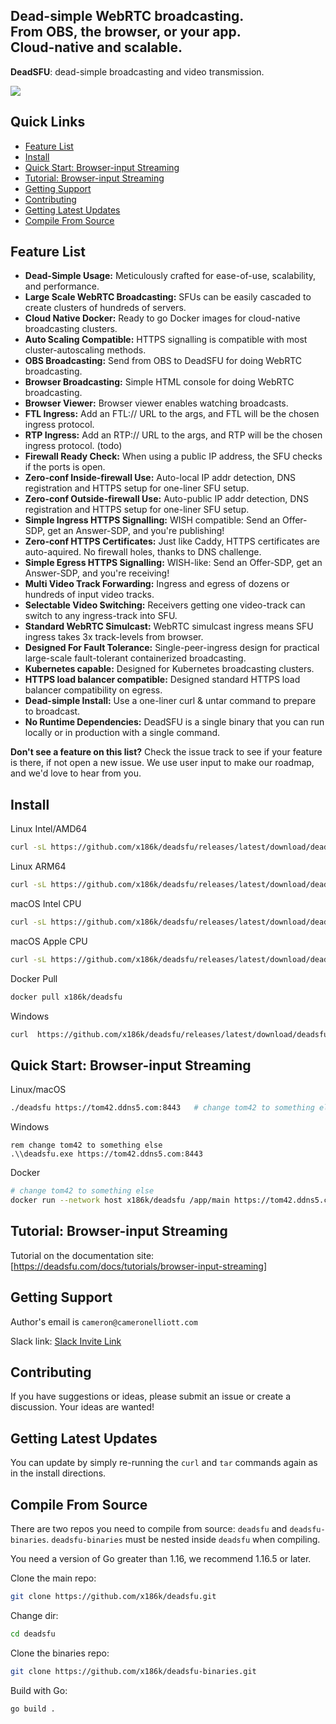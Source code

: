  



 <!-- model:  https://github.com/typesense/typesense -->


## Dead-simple WebRTC broadcasting.<br>From OBS, the browser, or your app.<br>Cloud-native and scalable. <!-- omit in toc -->


**DeadSFU**: dead-simple broadcasting and video transmission.

<!-- ### [Browser-input Tutorial](/README/) -->

<a href="https://join.slack.com/t/deadsfu/shared_invite/zt-sv23oa10-XFFYoJHPty8BtuCmBthH_A" rel="nofollow">
<img src="https://img.shields.io/badge/slack%20community-join-d90368" data-canonical-src="https://img.shields.io/badge/slack%20community-join-d90368" style="max-width:100%;"></a>


## Quick Links  <!-- omit in toc -->

- [Feature List](#feature-list)
- [Install](#install)
- [Quick Start: Browser-input Streaming](#quick-start-browser-input-streaming)
- [Tutorial: Browser-input Streaming](#tutorial-browser-input-streaming)
- [Getting Support](#getting-support)
- [Contributing](#contributing)
- [Getting Latest Updates](#getting-latest-updates)
- [Compile From Source](#compile-from-source)

<!--
todo, see also typesense
## Benchmarks
## Who's using this
## API Documentation
## API Clients
-->

## Feature List

- **Dead-Simple Usage:** Meticulously crafted for ease-of-use, scalability, and performance.
- **Large Scale WebRTC Broadcasting:** SFUs can be easily cascaded to create clusters of hundreds of servers.
- **Cloud Native Docker:** Ready to go Docker images for cloud-native broadcasting clusters.
- **Auto Scaling Compatible:** HTTPS signalling is compatible with most cluster-autoscaling methods.
- **OBS Broadcasting:** Send from OBS to DeadSFU for doing WebRTC broadcasting.
- **Browser Broadcasting:** Simple HTML console for doing WebRTC broadcasting.
- **Browser Viewer:** Browser viewer enables watching broadcasts.
- **FTL Ingress:** Add an FTL:// URL to the args, and FTL will be the chosen ingress protocol.
- **RTP Ingress:** Add an RTP:// URL to the args, and RTP will be the chosen ingress protocol. (todo)
- **Firewall Ready Check:** When using a public IP address, the SFU checks if the ports is open.
- **Zero-conf Inside-firewall Use:** Auto-local IP addr detection, DNS registration and HTTPS setup for one-liner SFU setup.
- **Zero-conf Outside-firewall Use:** Auto-public IP addr detection, DNS registration and HTTPS setup for one-liner SFU setup.
- **Simple Ingress HTTPS Signalling:** WISH compatible: Send an Offer-SDP, get an Answer-SDP, and you're publishing!
- **Zero-conf HTTPS Certificates:** Just like Caddy, HTTPS certificates are auto-aquired. No firewall holes, thanks to DNS challenge.
- **Simple Egress HTTPS Signalling:** WISH-like: Send an Offer-SDP, get an Answer-SDP, and you're receiving!
- **Multi Video Track Forwarding:** Ingress and egress of dozens or hundreds of input video tracks.
- **Selectable Video Switching:** Receivers getting one video-track can switch to any ingress-track into SFU.
- **Standard WebRTC Simulcast:** WebRTC simulcast ingress means SFU ingress takes 3x track-levels from browser.
- **Designed For Fault Tolerance:** Single-peer-ingress design for practical large-scale fault-tolerant containerized broadcasting.
- **Kubernetes capable:** Designed for Kubernetes broadcasting clusters.
- **HTTPS load balancer compatible:** Designed standard HTTPS load balancer compatibility on egress.
- **Dead-simple Install:** Use a one-liner curl & untar command to prepare to broadcast.
- **No Runtime Dependencies:** DeadSFU is a single binary that you can run locally or in production with a single command.

**Don't see a feature on this list?** Check the issue track to see if your feature is there, if not open a new issue. We use user input to make our roadmap, and we'd love to hear from you.
<!--
- **⚡ Blazing Fast:** Built in C++. Meticulously architected from the ground-up for low-latency (<50ms) instant searches.
- **⚡ Kubernetes Fast:** Built in C++. Meticulously architected from the ground-up for low-latency (<50ms) instant searches.
-->

## Install

Linux Intel/AMD64
```bash
curl -sL https://github.com/x186k/deadsfu/releases/latest/download/deadsfu-linux-amd64.tar.gz | tar xvz
```
Linux ARM64
```bash
curl -sL https://github.com/x186k/deadsfu/releases/latest/download/deadsfu-linux-arm64.tar.gz | tar xvz
```
macOS Intel CPU
```bash
curl -sL https://github.com/x186k/deadsfu/releases/latest/download/deadsfu-darwin-amd64.tar.gz | tar xvz
```
macOS Apple CPU
```bash
curl -sL https://github.com/x186k/deadsfu/releases/latest/download/deadsfu-darwin-arm64.tar.gz | tar xvz
```
Docker Pull
```bash
docker pull x186k/deadsfu
```
Windows
```bash
curl  https://github.com/x186k/deadsfu/releases/latest/download/deadsfu-windows-amd64.zip -sLo tmp && tar -xvf tmp && del tmp
```

## Quick Start: Browser-input Streaming

Linux/macOS
```bash
./deadsfu https://tom42.ddns5.com:8443   # change tom42 to something else
```
Windows
```
rem change tom42 to something else
.\\deadsfu.exe https://tom42.ddns5.com:8443
```
Docker
```bash
# change tom42 to something else
docker run --network host x186k/deadsfu /app/main https://tom42.ddns5.com:8443
```

<!-- ## Quick Start: OBS Streaming -->

## Tutorial: Browser-input Streaming

Tutorial on the documentation site: [https://deadsfu.com/docs/tutorials/browser-input-streaming]

<!-- ## Tutorial: OBS-in Streaming -->

<!-- ## FAQ -->

## Getting Support

Author's email is `cameron@cameronelliott.com`

Slack link: [Slack Invite Link](https://join.slack.com/t/deadsfu/shared_invite/zt-sv23oa10-XFFYoJHPty8BtuCmBthH_A)

## Contributing

If you have suggestions or ideas, please submit an issue or create a discussion. Your ideas are wanted!

## Getting Latest Updates

You can update by simply re-running the `curl` and `tar` commands again as in the install directions.

## Compile From Source

There are two repos you need to compile from source: `deadsfu` and `deadsfu-binaries`.
`deadsfu-binaries` must be nested inside `deadsfu` when compiling.

You need a version of Go greater than 1.16, we recommend 1.16.5 or later.

Clone the main repo:
```bash
git clone https://github.com/x186k/deadsfu.git
```
Change dir:
```bash
cd deadsfu
```

Clone the binaries repo:
```bash
git clone https://github.com/x186k/deadsfu-binaries.git
```

Build with Go:
```bash
go build .
```




